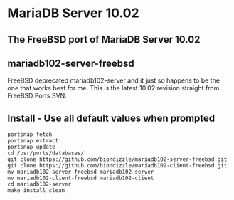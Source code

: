 # MariaDB Server 10.02
## The FreeBSD port of MariaDB Server 10.02
## mariadb102-server-freebsd

FreeBSD deprecated mariadb102-server and it just so happens to be the one that works best for me. This is the latest 10.02 revision straight from FreeBSD Ports SVN.

## Install - Use all default values when prompted
```
portsnap fetch
portsnap extract
portsnap update
cd /usr/ports/databases/
git clone https://github.com/biondizzle/mariadb102-server-freebsd.git
git clone https://github.com/biondizzle/mariadb102-client-freebsd.git
mv mariadb102-server-freebsd mariadb102-server
mv mariadb102-client-freebsd mariadb102-client
cd mariadb102-server
make install clean
```
